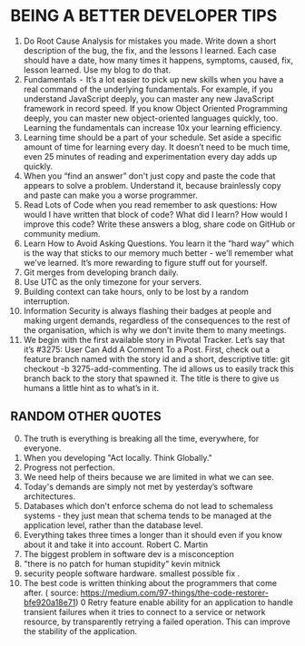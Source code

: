 # BEING A BETTER DEVELOPER TIPS
1.  Do Root Cause Analysis for mistakes you made. Write down a short description of the bug, the fix, and the lessons I learned. Each case should have a date, how many times it happens, symptoms, caused, fix, lesson learned. Use my blog to do that. 
2.  Fundamentals  -  It’s a lot easier to pick up new skills when you have a real command of the underlying fundamentals. For example, if you understand JavaScript deeply, you can master any new JavaScript framework in record speed. If you know Object Oriented Programming deeply, you can master new object-oriented languages quickly, too. Learning the fundamentals can increase 10x your learning efficiency.
3.  Learning time should be a part of your schedule. Set aside a specific amount of time for learning every day. It doesn’t need to be much time, even 25 minutes of reading and experimentation every day adds up quickly.
4.  When you “find an answer” don't just copy and paste the code that appears to solve a problem. Understand it, because brainlessly copy and paste can make you a worse programmer.
5.  Read Lots of Code when you read remember to ask questions: How would I have written that block of code? What did I learn? How would I improve this code? Write these answers a blog, share code on GitHub or community medium.
6.  Learn How to Avoid Asking Questions. You learn it the “hard way” which is the way that sticks to our memory much better - we’ll remember what we’ve learned. It’s more rewarding to figure stuff out for yourself.
7.  Git merges from developing branch daily.
8.  Use UTC as the only timezone for your servers.
9.  Building context can take hours, only to be lost by a random interruption.
10. Information Security is always flashing their badges at people and making urgent demands, regardless of the consequences to the rest of the organisation, which is why we don’t invite them to many meetings. 
11. We begin with the first available story in Pivotal Tracker. Let’s say that it’s #3275: User Can Add A Comment To a Post. First, check out a feature branch named with the story id and a short, descriptive title: git checkout -b 3275-add-commenting.  The id allows us to easily track this branch back to the story that spawned it. The title is there to give us humans a little hint as to what’s in it.



## RANDOM OTHER QUOTES

0.  The truth is everything is breaking all the time, everywhere, for everyone.
0.  When you developing "Act locally. Think Globally."
0.  Progress not perfection.
0.  We need help of theirs because we are limited in what we can see.
0.  Today's demands are simply not met by yesterday’s software architectures.
0.  Databases which don't enforce schema do not lead to schemaless systems - they just mean that schema tends to be managed at the application level, rather than the database level.
0.  Everything takes three times a longer than it should even if you know about it and take it into account. Robert C. Martin
0.  The biggest problem in software dev is a misconception 
0.  "there is no patch for human stupidity" kevin mitnick
0.  security people software hardware. smallest possible fix .
0. The best code is written thinking about the programmers that come after. ( source: https://medium.com/97-things/the-code-restorer-bfe920a18e71)
0 Retry feature enable ability for an application to handle transient failures when it tries to connect to a service or network resource, by transparently retrying a failed operation. This can improve the stability of the application.